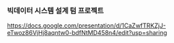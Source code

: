 ### 빅데이터 시스템 설계 텀 프로젝트            
https://docs.google.com/presentation/d/1CaZwfTRKZjJ-eTwoz86VjHj8aqntw0-bdfNtMD458n4/edit?usp=sharing